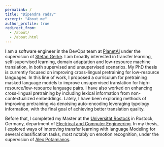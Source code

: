 ```yaml
---
permalink: /
title: "Dipendra Yadav"
excerpt: "About me"
author_profile: true
redirect_from: 
  - /about/
  - /about.html
---
```

I am a software engineer in the DevOps team at [PlanetAI](https://planet-ai.de/) under the supervision of [Stefan Gerke](https://www.linkedin.com/in/stefan-gerke-672830157/).
I am broadly interested in transfer learning, self-supervised learning, domain adaptation and low-resource machine translation, in both supervised and unsupervised scenarios. My PhD thesis is currently focused on improving cross-lingual pretraining for low-resource languages. In this line of work, I proposed a curriculum for pretraining masked language models to improve unsupervised translation for high-resource/low-resource language pairs. I have also worked on enhancing cross-lingual pretraining by including lexical information from non-contextualized embeddings. Lately, I have been exploring methods of improving pretraining via denoising auto-encoding leveraging typology information, with the final goal of achieving better translation quality. 

 Before that, I completed my Master at the [Universität Rostock](https://www.uni-rostock.de/en/) in Rostock, Germany, department of [Electrical and Computer Engineering](https://www.ief.uni-rostock.de/en/). In my thesis, I explored ways of improving transfer learning with language Modeling for several classification tasks, most notably on emotion recognition, under the supervision of [Alex Potamianos](https://scholar.google.com/citations?user=pBQViyUAAAAJ&hl=en).
